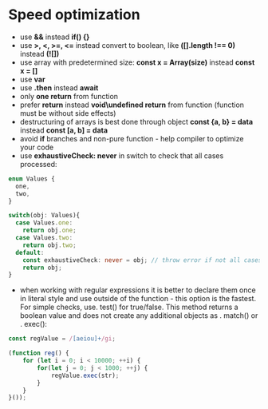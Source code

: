# Speed optimization

- use **&&** instead **if() {}**
- use **>, <, >=, <=** instead convert to boolean, like **([].length !== 0)** instead  **(![])**
- use array with predetermined size: **const x = Array(size)** instead **const x = []**
- use **var**
- use **.then** instead **await**
- only **one return** from function
- prefer **return** instead **void\undefined return** from function (function must be without side effects)
- destructuring of arrays is best done through object **const {a, b} = data** instead **const [a, b] = data**
- avoid **if** branches and non-pure function - help compiler to optimize your code
- use **exhaustiveCheck: never** in switch to check that  all cases processed:

```ts
enum Values {
  one,
  two,
}

switch(obj: Values){
  case Values.one:
    return obj.one;
  case Values.two:
    return obj.two;
  default:
    const exhaustiveCheck: never = obj; // throw error if not all cases processed
    return obj;
}
```

- when working with regular expressions it is better to declare them once in literal style and use outside of the function - this option is the fastest. For simple checks, use.  test() for true/false. This method returns a boolean value and does not create any additional objects as . match() or . exec():

```ts
const regValue = /[aeiou]+/gi;

(function reg() {
    for (let i = 0; i < 10000; ++i) {
        for(let j = 0; j < 1000; ++j) {
            regValue.exec(str);
        }
    }
}());
```

